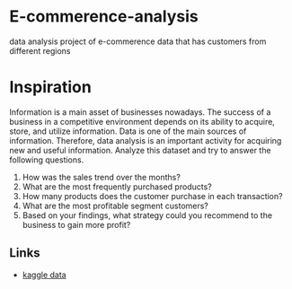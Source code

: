 # E-commerence-analysis
data analysis project of e-commerence data that has customers from different regions

# Inspiration
Information is a main asset of businesses nowadays. The success of a business in a competitive environment depends on its ability to acquire, store, and utilize information. Data is one of the main sources of information. Therefore, data analysis is an important activity for acquiring new and useful information. Analyze this dataset and try to answer the following questions.

1. How was the sales trend over the months?
2. What are the most frequently purchased products?
3. How many products does the customer purchase in each transaction?
4. What are the most profitable segment customers?
5. Based on your findings, what strategy could you recommend to the business to gain more profit?

## Links
* [kaggle data](https://www.kaggle.com/datasets/gabrielramos87/an-online-shop-business)

